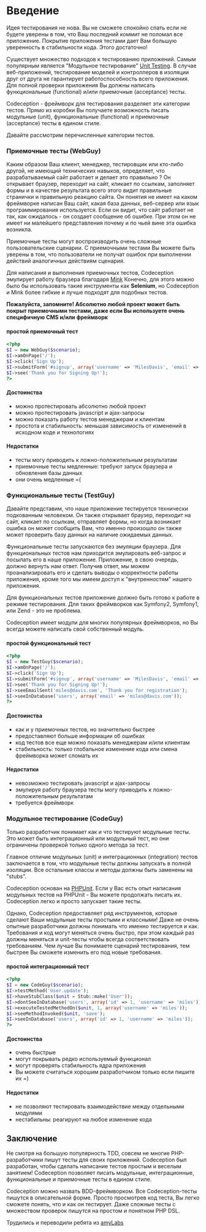 # Введение

Идея тестирования не нова. Вы не сможете спокойно спать если не будете уверены в том, что Ваш последний коммит не поломал все приложение.
Покрытие приложения тестами дает Вам большую уверенность в стабильности кода. Этого достаточно!

Существует множество подходов к тестированию приложений. Самым популярным является "Модульное тестирование" [Unit Testing](http://en.wikipedia.org/wiki/Unit_testing). В случае веб-приложений, тестирование моделей и контроллеров в изоляции друг от друга не гарантирует работоспособность всего приложения. Для полной проверки приложения Вы должны написать функциональные (functional) и/или приемочные (acceptance) тесты.

Codeception - фреймворк для тестирования разделяет эти категории тестов. Прямо из коробки Вы получаете возможность писать модульные (unit), функциональные (functional) и приемочные (acceptance) тесты в едином стиле.

Давайте рассмотрим перечисленные категории тестов.

### Приемочные тесты (WebGuy)

Каким образом Ваш клиент, менеджер, тестировщик или кто-либо другой, не имеющий технических навыков, определяет, что разрабатываемый сайт работает и делает это правильно ?  Он открывает браузер, переходит на сайт, кликает по ссылкам, заполняет формы и в качестве результата всего этого видит правильные странички и правильную реакцию сайта. Он понятия не имеет на каком фреймворке написан Ваш сайт, какая база данных, веб-сервер или язык программирования используется. Если он видит, что сайт работает не так, как ожидалось - он создает сообщение об ошибке. При этом он не имеет ни малейшего представления почему и по чьей вине эта ошибка возникла.

Приемочные тесты могут воспроизводить очень сложные пользовательские сценарии. С приемочными тестами Вы можете быть уверены в том, что пользователи не получат ошибок при выполнении действий аналогичных действиям сценария. 

Для написания и выполнения приемочных тестов, Codeception эмулирует работу браузера благодаря [Mink](http://mink.behat.org) Конечно, для этого можно было бы использовать такие инструменты как **Selenium**, но Codeception и Mink более гибкие и лучше подходят для подобных тестов.

**Пожалуйста, запомните! Абсолютно любой проект может быть покрыт приемочными тестами, даже если Вы используете очень специфичную CMS и/или фреймворк**

#### простой приемочный тест
```php
<?php
$I = new WebGuy($scenario);
$I->amOnPage('/');
$I->click('Sign Up');
$I->submitForm('#signup', array('username' => 'MilesDavis', 'email' => 'miles@davis.com'));
$I->see('Thank you for Signing Up!');
?>
```

#### Достоинства

* можно протестировать абсолютно любой проект
* можно протестировать javascript и ajax-запросы
* можно показать работу тестов менеджерам и клиентам
* простота и стабильность: меньшая зависимость от изменений в исходном коде и технологиях

#### Недостатки
* тесты могу приводить к ложно-положительным результатам
* приемочные тесты медленные: требуют запуск браузера и обновления базы данных
* они очень медленные =(


### Функциональные тесты (TestGuy)

Давайте представим, что наше приложение тестируется технически подкованным человеком. Он также открывает браузер, переходит на сайт, кликает по ссылкам, отправляет формы, но когда возникает ошибка он может сообщить Вам, что именно произошло он также может проверить базу данных на наличие ожидаемых данных.

Функциональные тесты запускаются без эмуляции браузера. Для функциональных тестов нам приходится эмулировать веб-запрос и посылать его в наше приложение. Приложение, в свою очередь, должно вернуть нам ответ. Получив ответ, мы можем проанализировать его и сделать выводы о корректности работы приложения, кроме того мы имеем доступ к "внутренностям" нашего приложения.

Для функциональных тестов приложение должно быть готово к работе в режиме тестирования. Для таких фреймворков как Symfony2, Symfony1, или Zend - это не проблема. 

Codeception имеет модули для многих популярных фреймворков, но Вы всегда можете написать свой собственный модуль.

#### простой функциональный тест

```php
<?php
$I = new TestGuy($scenario);
$I->amOnPage('/');
$I->click('Sign Up');
$I->submitForm('#signup', array('username' => 'MilesDavis', 'email' => 'miles@davis.com'));
$I->see('Thank you for Signing Up!');
$I->seeEmailSent('miles@davis.com', 'Thank you for registration');
$I->seeInDatabase('users', array('email' => 'miles@davis.com'));
?>
```

#### Достоинства

* как и у приемочных тестов, но значительно быстрее
* предоставляют больше информации об ошибках
* код тестов все еще можно показать менеджерам и/или клиентам
* стабильность: только глобальное изменение кода или смена фреймворка может сломать их 

#### Недостатки

* невозможно тестировать javascript и ajax-запросы
* эмулируя работу браузера тесты могу приводить к ложно-положительным результатам
* требуется фреймворк

### Модульное тестирование (CodeGuy)

Только разработчик понимает как и что тестируют модульные тесты. Это может быть интеграционный или модульный тест, но они ограничены проверкой только одного метода за тест.

Главное отличие модульных (unit) и интеграционных (integration) тестов заключается в том, что модульные тесты должны запускать в полной изоляции.
Все остальные классы и методы должны быть заменены на "stubs".

Codeception основан на [PHPUnit](http://www.phpunit.de/). Если у Вас есть опыт написания модульных тестов на PHPUnit - Вы можете продолжать писать их. Codeception легко и просто запускает такие тесты. 

Однако, Codeception предоставляет ряд инструментов, которые сделают Ваши модульные тесты простыми и классными! Даже не очень опытные разработчики должны понимать что именно тестируется и как. Требования и код могут меняться очень быстро, при этом каждый раз должны меняться и unit-тесты чтобы всегда соответствовать требованиям. Чем лучше Вы понимаете сценарий тестирования, тем быстрее Вы сможете изменить его под новые требования. 

#### простой интеграционный тест

```php
<?php
$I = new CodeGuy($scenario);
$I->testMethod('User.update');
$I->haveStubClass($unit = Stub::make('User'));
$I->dontSeeInDatabase('users', array('id' => 1, 'username' => 'miles'));
$I->executeTestedMethodOn($unit, 1, array('username' => 'miles'));
$I->seeMethodInvoked($unit, 'save');
$I->seeInDatabase('users', array('id' => 1, 'username' => 'miles'));
?>
```

#### Достоинства

* очень быстрые
* могут покрывать редко используемый функционал
* могут проверять стабильность ядра приложения
* Вы можете считаться хорошим разработчиком только если пишите их =)

#### Недостатки

* не позволяют тестировать взаимодействие между отдельными модулями
* нестабильны: реагируют на любое изменение кода

## Заключение

Не смотря на большую популярность TDD, совсем не многие PHP-разработчики пишут тесты для своих приложений. Codeception был разработан, чтобы сделать написание тестов простым и веселым занятием! Codeception позволяет писать модульные, интеграционные, функциональные и приемочные тесты в едином стиле.

Codeception можно назвать BDD-фреймворком. Все Codeception-тесты пишутся в описательной форме. Просто просмотрев код теста, Вы легко сможете понять, что и как он тестирует. Даже сложные тесты с множеством проверок пишутся на простом и понятном PHP DSL.


Трудились и переводили ребята из [amyLabs](http://amylabs.ru/)
